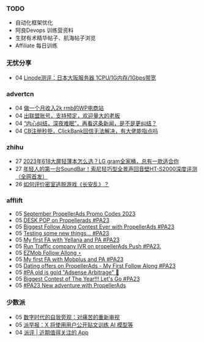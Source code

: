 ### TODO
-  自动化框架优化
-  阿良Devops 训练营资料
-  生财有术精华帖子、航海帖子浏览
-  Affiliate 每日训练

### 无忧分享
<!-- ruyo:START -->
-  04 [Linode测评：日本大阪服务器 1CPU/1G内存/1Gbps带宽](https://51.ruyo.net/18466.html)<!-- ruyo:END -->

### advertcn
<!-- advertcn:START -->
-  04 [做一个月收入2k rmb的WP电商站](https://www.advertcn.com/forum.php?mod=viewthread&tid=111949)
-  04 [出联盟账号，支持预定，欢迎量大的老板](https://www.advertcn.com/forum.php?mod=viewthread&tid=111946)
-  04 [“内心纠结，深夜难眠”，再看这条新闻，是不是更纠结？](https://www.advertcn.com/forum.php?mod=viewthread&tid=111941)
-  04 [CB注册秒拒，ClickBank回信无法解决，有大佬能指点吗](https://www.advertcn.com/forum.php?mod=viewthread&tid=111937)<!-- advertcn:END -->

### zhihu
<!-- zhihu:START -->
-  27 [2023年618大屏轻薄本怎么选？LG gram全家桶，总有一款适合你](http://zhuanlan.zhihu.com/p/632641888?utm_campaign=rss&utm_medium=rss&utm_source=rss&utm_content=title)
-  27 [年轻人的第一台SoundBar！索尼轻巧型全景声回音壁HT-S2000深度评测（全网首发）](http://zhuanlan.zhihu.com/p/630990296?utm_campaign=rss&utm_medium=rss&utm_source=rss&utm_content=title)
-  26 [如何评价密室逃脱游戏《长安乱》？](http://www.zhihu.com/question/563950552/answer/3045961312?utm_campaign=rss&utm_medium=rss&utm_source=rss&utm_content=title)<!-- zhihu:END -->

### afflift
<!-- afflift:START -->
-  05 [September PropellerAds Promo Codes 2023](https://afflift.com/f/threads/september-propellerads-promo-codes-2023.11545/)
-  05 [DESK POP on Propellerads #PA23](https://afflift.com/f/threads/desk-pop-on-propellerads-pa23.11579/)
-  05 [Biggest Follow Along Contest Ever with PropellerAds #PA23](https://afflift.com/f/threads/biggest-follow-along-contest-ever-with-propellerads-pa23.11543/)
-  05 [Testing some new things... #PA23](https://afflift.com/f/threads/testing-some-new-things-pa23.11578/)
-  05 [My first FA with Yellana and PA #PA23](https://afflift.com/f/threads/my-first-fa-with-yellana-and-pa-pa23.11577/)
-  05 [Run Traffic company IVR on propellerAds Push #PA23.](https://afflift.com/f/threads/run-traffic-company-ivr-on-propellerads-push-pa23.11572/)
-  05 [EZMob Follow Allong ⋆](https://afflift.com/f/threads/ezmob-follow-allong-%E2%8B%86.11449/)
-  05 [My first FA with Mobplus and PA #PA23](https://afflift.com/f/threads/my-first-fa-with-mobplus-and-pa-pa23.11576/)
-  05 [Dating offers on PropellerAds - My First Follow Along #PA23](https://afflift.com/f/threads/dating-offers-on-propellerads-my-first-follow-along-pa23.11575/)
-  05 [#PA old is gold &quot;Adsense Arbitrage&quot; 💪](https://afflift.com/f/threads/pa-old-is-gold-adsense-arbitrage-%F0%9F%92%AA.11571/)
-  05 [Biggest Contest of The Year!!! Let&#39;s Go #PA23](https://afflift.com/f/threads/biggest-contest-of-the-year-lets-go-pa23.11574/)
-  05 [#PA23 New adventure with PropellerAds](https://afflift.com/f/threads/pa23-new-adventure-with-propellerads.11573/)<!-- afflift:END -->

### 少数派
<!-- sspai:START -->
-  05 [数字时代的自我旁观：对痛苦的重新审视](https://sspai.com/post/82553)
-  05 [派早报：X 将使用用户公开贴文训练 AI 模型等](https://sspai.com/post/82690)
-  04 [派评 | 近期值得关注的 App](https://sspai.com/post/82673)<!-- sspai:END -->
